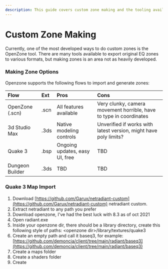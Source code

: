 ```yaml
---
description: This guide covers custom zone making and the tooling available
---
```


# Custom Zone Making

Currently, one of the most developed ways to do custom zones is the OpenZone tool. There are many tools available to export original EQ zones to various formats, but making zones is an area not as heavily developed. 

### Making Zone Options

Openzone supports the following flows to import and generate zones:

| Flow | Ext | Pros | Cons |
| :--- | :--- | :--- | :--- |
| OpenZone \(.scn\) | .scn | All features available | Very clunky, camera movement horrible, have to type in coordinates |
| 3d Studio Max | .3ds | Native modeling controls | Unverified if works with latest version, might have poly limits? |
| Quake 3 | .bsp | Ongoing updates, easy UI, free | TBD |
| Dungeon Builder | .3ds | TBD | TBD |

### Quake 3 Map Import

#### 

1. Download [https://github.com/Garux/netradiant-custom](https://github.com/Garux/netradiant-custom) netradiant custom. 
2. Extract netradiant to any path you prefer
3. Download openzone, I've had the best luck with 8.3 as of oct 2021
4. Open radiant.exe
5. Inside your openzone dir, there should be a library directory, create this following style of paths: &lt;openzone dir&gt;/library/textures/quake3
6. Create an empty path and call it baseq3, for example: [https://github.com/demoncia/client/tree/main/radiant/baseq3](https://github.com/demoncia/client/tree/main/radiant/baseq3)
7. Create a maps folder
8. Create a shaders folder
9. Create 

